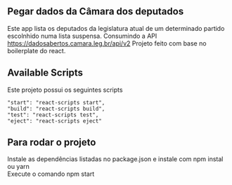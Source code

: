 ## Pegar dados da Câmara dos deputados

Este app lista os deputados da legislatura atual de um determinado partido escolnhido numa lista suspensa.
Consumindo a API https://dadosabertos.camara.leg.br/api/v2 
Projeto feito com base no boilerplate do react.


## Available Scripts
Este projeto possui os seguintes scripts

    "start": "react-scripts start",
    "build": "react-scripts build",
    "test": "react-scripts test",
    "eject": "react-scripts eject"

## Para rodar o projeto
Instale as dependências listadas no package.json e instale com npm instal ou yarn   
Execute o comando npm start

